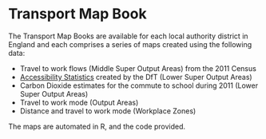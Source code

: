 Transport Map Book
==================

The Transport Map Books are available for each local authority district in England and each comprises a series of maps created using the following data:

* Travel to work flows (Middle Super Output Areas) from the 2011 Census
* [Accessibility Statistics](http://www.dft.gov.uk/statistics/series/accessibility/) created by the DfT (Lower Super Output Areas)
* Carbon Dioxide estimates for the commute to school during 2011 (Lower Super Output Areas)
* Travel to work mode (Output Areas)
* Distance and travel to work mode (Workplace Zones)

The maps are automated in R, and the code provided.

